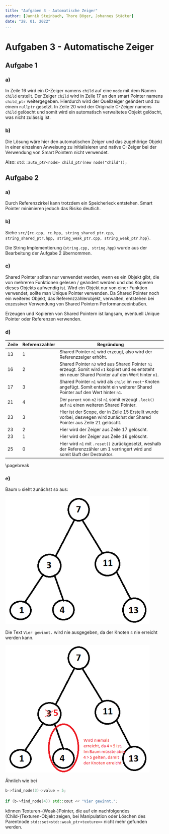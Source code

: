 ```yaml
---
title: "Aufgaben 3 - Automatische Zeiger"
author: [Jannik Steinbach, Thore Böger, Johannes Städter]
date: "28. 01. 2022"
...
```


# Aufgaben 3 - Automatische Zeiger

## Aufgabe 1

### a)

In Zeile 16 wird ein C-Zeiger namens `child` auf eine `node` mit dem Namen `child` erstellt. Der Zeiger `child` wird in Zeile 17 an den smart Pointer namens `child_ptr` weitergegeben. Hierdurch wird der Quellzeiger geändert und zu einem `nullptr` gesetzt. In Zeile 20 wird der Originale C-Zeiger namens `child` gelöscht und somit wird ein automatisch verwaltetes Objekt gelöscht, was nicht zulässig ist.

### b)

Die Lösung wäre hier den automatischen Zeiger und das zugehörige Objekt in einer einzelnen Anweisung zu initialisieren und native C-Zeiger bei der Verwendung von Smart Pointern nicht verwendet.

Also: `std::auto_ptr<node> child_ptr(new node("child"));`

## Aufgabe 2

### a)

Durch Referenzzirkel kann trotzdem ein Speicherleck entstehen. Smart Pointer minimieren jedoch das Risiko deutlich.

### b)

Siehe `src/{rc.cpp, rc.hpp, string_shared_ptr.cpp, string_shared_ptr.hpp, string_weak_ptr.cpp, string_weak_ptr.hpp}`.

Die String Implementierung (`string.cpp, string.hpp`) wurde aus der Bearbeitung der Aufgabe 2 übernommen.

### c)

Shared Pointer sollten nur verwendet werden, wenn es ein Objekt gibt, die von mehreren Funktionen gelesen / geändert werden und das Kopieren dieses Objekts aufwendig ist. Wird ein Objekt nur von einer Funktion verwendet, sollte man Unique Pointer verwenden. Da Shared Pointer noch ein weiteres Objekt, das Referenzzählerobjekt, verwalten, entstehen bei exzessiver Verwendung von Shared Pointern Performanceeinbußen.

Erzeugen und Kopieren von Shared Pointern ist langsam, eventuell Unique Pointer oder Referenzen verwenden.

### d)

| Zeile | Referenzzähler | Begründung                                                                                                                                           |
| ----- | -------------- | ---------------------------------------------------------------------------------------------------------------------------------------------------- |
| 13    | 1              | Shared Pointer `n1` wird erzeugt, also wird der Referenzzeiger erhöht.                                                                               |
| 16    | 2              | Shared Pointer `n3` wird aus Shared Pointer `n1` erzeugt. Somit wird `n1` kopiert und es entsteht ein neuer Shared Pointer auf den Wert hinter `n1`. |
| 17    | 3              | Shared Pointer `n1` wird als `child` im `root`-Knoten angefügt. Somit entsteht ein weiterer Shared Pointer auf den Wert hinter `n1`.                 |
| 21    | 4              | Der `parent` von `n2` ist `n1` somit erzeugt `.lock()` auf `n1` einen weiteren Shared Pointer.                                                       |
| 23    | 3              | Hier ist der Scope, der in Zeile 15 Erstellt wurde vorbei, deswegen wird zunächst der Shared Pointer aus Zeile 21 gelöscht.                          |
| 23    | 2              | Hier wird der Zeiger aus Zeile 17 gelöscht.                                                                                                          |
| 23    | 1              | Hier wird der Zeiger aus Zeile 16 gelöscht.                                                                                                          |
| 25    | 0              | Hier wird `n1` mit `.reset()` zurückgesetzt, weshalb der Referenzzähler um 1 verringert wird und somit läuft der Destruktor.                         |

\pagebreak

### e)

Baum `b` sieht zunächst so aus:

![btree](images/btree.png)

Die Text `Vier gewinnt.` wird nie ausgegeben, da der Knoten `4` nie erreicht werden kann.

![btree2](images/btree2.png)

Ähnlich wie bei

```cpp
b->find_node(3)->value = 5;

if (b->find_node(4)) std::cout << "Vier gewinnt.";
```

können Texturen-(Weak-)Pointer, die auf ein nachfolgendes (Child-)Texturen-Objekt zeigen, bei Manipulation oder Löschen des Parentnode `std::set<std::weak_ptr<texture>>` nicht mehr gefunden werden.
